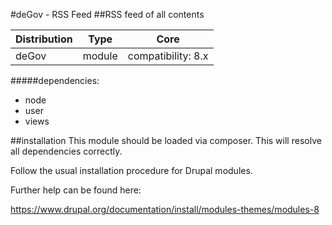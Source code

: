 #deGov - RSS Feed
##RSS feed of all contents

Distribution | Type | Core
--- | --- | ---
deGov | module |  compatibility: 8.x

#####dependencies:
  - node
  - user
  - views

##installation
This module should be loaded via composer. This will resolve all dependencies correctly.

Follow the usual installation procedure for Drupal modules.

Further help can be found here:

https://www.drupal.org/documentation/install/modules-themes/modules-8
